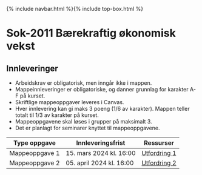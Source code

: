 {% include navbar.html %}{% include top-box.html %}
# Sok-2011 Bærekraftig økonomisk vekst  

## Innleveringer 

- Arbeidskrav er obligatorisk, men inngår ikke i mappen.
- Mappeinnleveringer er obligatoriske, og danner grunnlag for karakter A-F på kurset.
- Skriftlige mappeoppgaver leveres i Canvas.
- Hver innlevering kan gi maks 3 poeng (1/6 av karakter). Mappen teller totalt til 1/3 av karakter på kurset.
- Mappeoppgavene skal løses i grupper på maksimalt 3.
- Det er planlagt for seminarer knyttet til mappeoppgavene.


| Type oppgave                       | Innleveringsfrist | Ressurser |
|------------------------------------|-------------------|-----------|
|Mappeoppgave 1                      | 15. mars 2024 kl. 16:00  | [Utfordring 1](https://uit-sok-2011-v2024.github.io/assets/sok2011_utf1_2024.html) |
|Mappeoppgave 2                      | 05. april 2024 kl. 16:00 | [Utfordring 2](https://uit-sok-2011-v2024.github.io/assets/sok2011_utf2_2024.html) |



